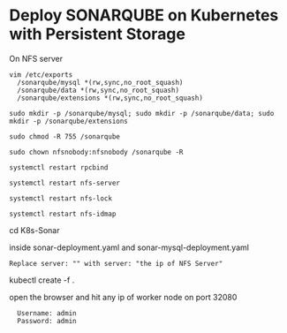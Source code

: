 # Deploy SONARQUBE on Kubernetes with Persistent Storage

  On NFS server

    vim /etc/exports
      /sonarqube/mysql *(rw,sync,no_root_squash)
      /sonarqube/data *(rw,sync,no_root_squash)
      /sonarqube/extensions *(rw,sync,no_root_squash)

    sudo mkdir -p /sonarqube/mysql; sudo mkdir -p /sonarqube/data; sudo mkdir -p /sonarqube/extensions

    sudo chmod -R 755 /sonarqube

    sudo chown nfsnobody:nfsnobody /sonarqube -R

    systemctl restart rpcbind

    systemctl restart nfs-server

    systemctl restart nfs-lock

    systemctl restart nfs-idmap




  cd K8s-Sonar

  inside sonar-deployment.yaml and sonar-mysql-deployment.yaml

    Replace server: "" with server: "the ip of NFS Server"

  kubectl create -f .

  open the browser and hit any ip of worker node on port 32080

      Username: admin
      Password: admin
